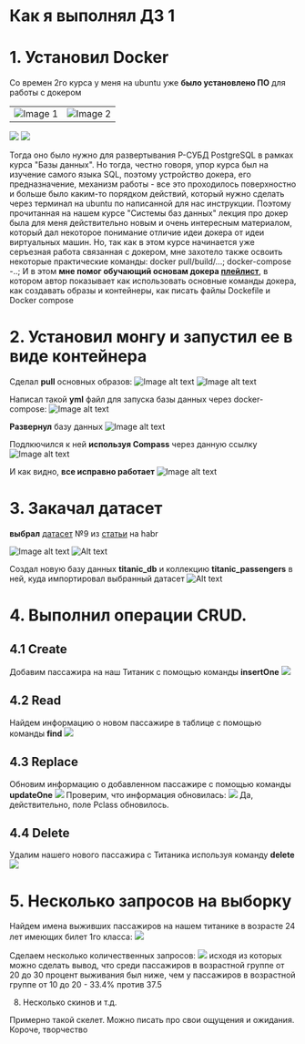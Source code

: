# Как я выполнял ДЗ 1

# 1. Установил Docker
Со времен 2го курса у меня на ubuntu уже **было установлено ПО** для работы с докером


<table>
  <tr>
    <td><img src="my_docker_Images.png" alt="Image 1"></td>
    <td><img src="my_docker_containers.png" alt="Image 2"></td>
  </tr>
</table>

![](docker_version.png)
![](my_docker_version.png)

Тогда оно было нужно для развертывания Р-СУБД PostgreSQL в рамках курса "Базы данных". Но тогда, честно говоря, упор курса был на изучение самого языка SQL, поэтому устройство докера, его предназначение, механизм работы - все это проходилось поверхностно и больше было каким-то порядком действий, который нужно сделать через терминал на ubuntu по написанной для нас инструкции.
Поэтому прочитанная на нашем курсе "Системы баз данных" лекция про докер была для меня действительно новым и очень интересным материалом, который дал некоторое понимание отличие идеи докера от идеи виртуальных машин.
Но, так как в этом курсе начинается уже серъезная работа связанная с докером, мне захотело также освоить некоторые практические команды: docker pull/build/...; docker-compose -..;
И в этом **мне помог обучающий основам докера [плейлист](https://youtube.com/playlist?list=PLy7NrYWoggjzfAHlUusx2wuDwfCrmJYcs&si=vIfzree_UXTWC0SJ)**, в котором автор показывает как использовать основные команды докера, как создавать образы и контейнеры, как писать файлы Dockefile и Docker compose



# 2. Установил монгу и запустил ее в виде контейнера
Сделал **pull** основных образов:
![Image alt text](docker_pull_mongo.png "pull образа mongo")
![Image alt text](docker_pull_mongo-express.png "pull образа mongo-express")

Написал такой **yml** файл для запуска базы данных через docker-compose:
![Image alt text](yml_of_mongodb_for_docker-compose_command.png "yml")

**Развернул** базу данных
![Image alt text](deploy_mongodb_via_docker-compose.png "deploy")

Подлкючился к ней **используя Compass** через данную ссылку
![Image alt text](url_for_connecting_to_hw1_mongodb_via_Compass.png "url")

И как видно, **все исправно работает**
![Image alt text](hw1_mongo_is_deployed.png "deployed")


# 3. Закачал датасет
**выбрал** [датасет](https://web.stanford.edu/class/archive/cs/cs109/cs109.1166/problem12.html) №9 из [статьи](https://habr.com/ru/companies/edison/articles/480408/) на habr

![Image alt text](9_Titanic_Dataset_from_habr.png )
![Alt text](titanic_Dataset.png)

Создал новую базу данных **titanic_db** и коллекцию **titanic_passengers** в ней, куда импортировал выбранный датасет
![Alt text](titanic_passengers_imported_in_new_collection.png)


# 4. Выполнил операции CRUD.
## 4.1 Create
Добавим пассажира на наш Титаник с помощью команды **insertOne**
![](insert_of_new_passenger.png)

## 4.2 Read
Найдем информацию о новом пассажире в таблице с помощью команды **find**
![](find_new_passenger's_info.png)

## 4.3 Replace
Обновим информацию о добавленном пассажире с помощью команды **updateOne**
![](update_new_passenger's_info.png)
Проверим, что информация обновилась:
![](check_of_update.png)
Да, действительно, поле Pclass обновилось.

## 4.4 Delete
Удалим нашего нового пассажира с Титаника используя команду **delete**
![](delete_new_passenger_from_titanic.png)

# 5. Несколько запросов на выборку
Найдем имена выживших пассажиров на нашем титанике в возрасте 24 лет имеющих билет 1го класса:
![](query_N_1.png)

Сделаем несколько количественных запросов:
![](queries_of_percentages.png)
исходя из которых можно сделать вывод, что среди пассажиров в возрастной группе от 20 до 30 процент выживания был ниже, чем у пассажиров в возрастной группе от 10 до 20 - 33.4% против 37.5

8. Несколько скинов
и т.д.

Примерно такой скелет. 
Можно писать про свои ощущения и ожидания. Короче, творчество